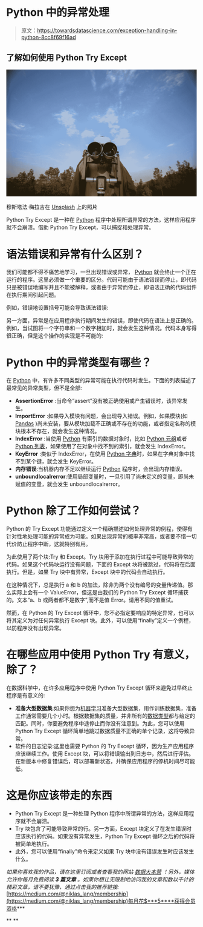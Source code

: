 # Python 中的异常处理

> 原文：<https://towardsdatascience.com/exception-handling-in-python-8cc8f69f16ad>

## 了解如何使用 Python Try Except

![](img/ef33826bbfcbc3296f343ff9b0448bc8.png)

穆斯塔法·梅拉吉在 [Unsplash](https://unsplash.com?utm_source=medium&utm_medium=referral) 上的照片

Python Try Except 是一种在 [Python](https://databasecamp.de/en/python-coding) 程序中处理所谓异常的方法，这样应用程序就不会崩溃。借助 Python Try Except，可以捕捉和处理异常。

# 语法错误和异常有什么区别？

我们可能都不得不痛苦地学习，一旦出现错误或异常， [Python](https://databasecamp.de/en/python-coding) 就会终止一个正在运行的程序。这里必须做一个重要的区分。代码可能由于语法错误而停止，即代码只是被错误地编写并且不能被解释，或者由于异常而停止，即语法正确的代码组件在执行期间引起问题。

例如，错误地设置括号可能会导致语法错误:

另一方面，异常是在应用程序执行期间发生的错误，即使代码在语法上是正确的。例如，当试图将一个字符串和一个数字相加时，就会发生这种情况。代码本身写得很正确，但是这个操作的实现是不可能的:

# Python 中的异常类型有哪些？

在 [Python](https://databasecamp.de/en/python-coding) 中，有许多不同类型的异常可能在执行代码时发生。下面的列表描述了最常见的异常类型，但不是全部:

*   **AssertionError** :当命令“assert”没有被正确使用或产生错误时，该异常发生。
*   **ImportError** :如果导入模块有问题，会出现导入错误。例如，如果模块(如 [Pandas](https://databasecamp.de/en/python-coding/pandas-introduction-1) )尚未安装，要从模块加载不正确或不存在的功能，或者指定名称的模块根本不存在，就会发生这种情况。
*   **IndexError** :当使用 [Python](https://databasecamp.de/en/python-coding) 有索引的数据对象时，比如 [Python 元组](https://databasecamp.de/en/python-coding/python-tuples)或者 [Python 列表](https://databasecamp.de/en/python-coding/python-lists)，如果使用了在对象中找不到的索引，就会发生 IndexError。
*   **KeyError** :类似于 IndexError，在使用 [Python 字典](https://databasecamp.de/en/python-coding/python-dictionarys)时，如果在字典对象中找不到某个键，就会发生 KeyError。
*   **内存错误**:当机器内存不足以继续运行 [Python](https://databasecamp.de/en/python-coding) 程序时，会出现内存错误。
*   **unboundlocalrerror**:使用局部变量时，一旦引用了尚未定义的变量，即尚未赋值的变量，就会发生 unboundlocalrerror。

# Python 除了工作如何尝试？

Python 的 Try Except 功能通过定义一个精确描述如何处理异常的例程，使得有针对性地处理可能的异常成为可能。如果出现异常的概率非常高，或者要不惜一切代价防止程序中断，这就特别有用。

为此使用了两个块:Try 和 Except。Try 块用于添加在执行过程中可能导致异常的代码。如果这个代码块运行没有问题，下面的 Except 块将被跳过，代码将在后面执行。但是，如果 Try 块中有异常，Except 块中的代码会自动执行。

在这种情况下，总是执行 a 和 b 的加法，除非为两个没有编号的变量传递值。那么实际上会有一个 ValueError，但这是由我们的 Python Try Except 循环捕获的。文本“a、b 或两者都不是数字”,而不是值 Error。请用不同的值重试。

然而，在 Python 的 Try Except 循环中，您不必指定要响应的特定异常，也可以将其定义为对任何异常执行 Except 块。此外，可以使用“finally”定义一个例程，以防程序没有出现异常。

# 在哪些应用中使用 Python Try 有意义，除了？

在数据科学中，在许多应用程序中使用 Python Try Except 循环来避免过早终止程序是有意义的:

*   **准备大型数据集**:如果你想为[机器学习](https://databasecamp.de/en/machine-learning)准备大型数据集，用作训练数据集，准备工作通常需要几个小时。根据数据集的质量，并非所有的[数据类型](https://databasecamp.de/en/data/data-types)都与给定的匹配。同时，你要避免程序中途停止而你没有注意到。为此，您可以使用 Python Try Except 循环简单地跳过数据质量不正确的单个记录，这将导致异常。
*   软件的日志记录:这里也需要 Python 的 Try Except 循环，因为生产应用程序应该继续工作。使用 Except 块，可以将错误输出到日志中，然后进行评估。在新版本中修复错误后，可以部署新状态，并确保应用程序的停机时间尽可能低。

# 这是你应该带走的东西

*   Python Try Except 是一种处理 Python 程序中所谓异常的方法，这样应用程序就不会崩溃。
*   Try 块包含了可能导致异常的行。另一方面，Except 块定义了在发生错误时应该执行的代码。如果没有异常发生，Python Try Except 循环之后的代码将被简单地执行。
*   此外，您可以使用“finally”命令来定义如果 Try 块中没有错误发生时应该发生什么。

*如果你喜欢我的作品，请在这里订阅*[](https://medium.com/subscribe/@niklas_lang)**或者查看我的网站* [*数据大本营*](http://www.databasecamp.de/en/homepage) *！另外，媒体允许你每月免费阅读* ***3 篇文章*** *。如果你想让***无限制地访问我的文章和数以千计的精彩文章，请不要犹豫，通过点击我的推荐链接:*[https://medium.com/@niklas_lang/membership](https://medium.com/@niklas_lang/membership)每月花$***5****获得会员资格***

**[](/5-basic-commands-for-working-with-python-lists-3088e57bace6)  [](/6-fundamental-questions-when-working-with-a-pandas-series-1d142b5fba4e)  [](/6-pandas-dataframe-tasks-anyone-learning-python-should-know-1aadce307d26) **